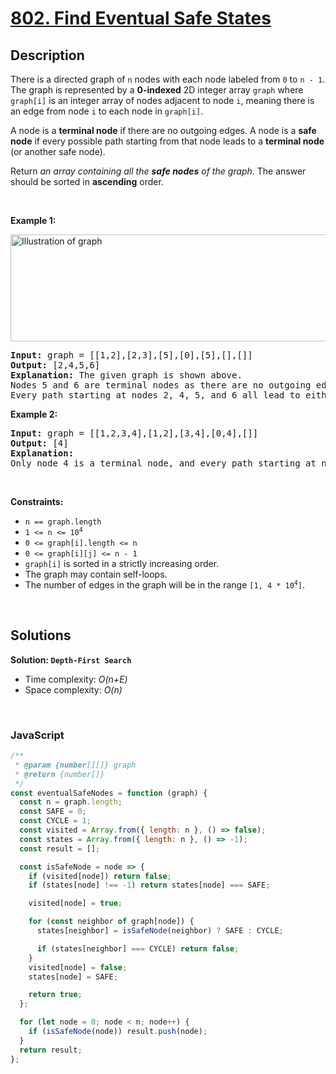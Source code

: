 # [802. Find Eventual Safe States](https://leetcode.com/problems/find-eventual-safe-states)

## Description

<div class="elfjS" data-track-load="description_content"><p>There is a directed graph of <code>n</code> nodes with each node labeled from <code>0</code> to <code>n - 1</code>. The graph is represented by a <strong>0-indexed</strong> 2D integer array <code>graph</code> where <code>graph[i]</code> is an integer array of nodes adjacent to node <code>i</code>, meaning there is an edge from node <code>i</code> to each node in <code>graph[i]</code>.</p>

<p>A node is a <strong>terminal node</strong> if there are no outgoing edges. A node is a <strong>safe node</strong> if every possible path starting from that node leads to a <strong>terminal node</strong> (or another safe node).</p>

<p>Return <em>an array containing all the <strong>safe nodes</strong> of the graph</em>. The answer should be sorted in <strong>ascending</strong> order.</p>

<p>&nbsp;</p>
<p><strong class="example">Example 1:</strong></p>
<img alt="Illustration of graph" src="https://s3-lc-upload.s3.amazonaws.com/uploads/2018/03/17/picture1.png" style="height: 171px; width: 600px;">
<pre><strong>Input:</strong> graph = [[1,2],[2,3],[5],[0],[5],[],[]]
<strong>Output:</strong> [2,4,5,6]
<strong>Explanation:</strong> The given graph is shown above.
Nodes 5 and 6 are terminal nodes as there are no outgoing edges from either of them.
Every path starting at nodes 2, 4, 5, and 6 all lead to either node 5 or 6.</pre>

<p><strong class="example">Example 2:</strong></p>

<pre><strong>Input:</strong> graph = [[1,2,3,4],[1,2],[3,4],[0,4],[]]
<strong>Output:</strong> [4]
<strong>Explanation:</strong>
Only node 4 is a terminal node, and every path starting at node 4 leads to node 4.
</pre>

<p>&nbsp;</p>
<p><strong>Constraints:</strong></p>

<ul>
	<li><code>n == graph.length</code></li>
	<li><code>1 &lt;= n &lt;= 10<sup>4</sup></code></li>
	<li><code>0 &lt;= graph[i].length &lt;= n</code></li>
	<li><code>0 &lt;= graph[i][j] &lt;= n - 1</code></li>
	<li><code>graph[i]</code> is sorted in a strictly increasing order.</li>
	<li>The graph may contain self-loops.</li>
	<li>The number of edges in the graph will be in the range <code>[1, 4 * 10<sup>4</sup>]</code>.</li>
</ul>
</div>

<p>&nbsp;</p>

## Solutions

**Solution: `Depth-First Search`**

- Time complexity: <em>O(n+E)</em>
- Space complexity: <em>O(n)</em>

<p>&nbsp;</p>

### **JavaScript**

```js
/**
 * @param {number[][]} graph
 * @return {number[]}
 */
const eventualSafeNodes = function (graph) {
  const n = graph.length;
  const SAFE = 0;
  const CYCLE = 1;
  const visited = Array.from({ length: n }, () => false);
  const states = Array.from({ length: n }, () => -1);
  const result = [];

  const isSafeNode = node => {
    if (visited[node]) return false;
    if (states[node] !== -1) return states[node] === SAFE;

    visited[node] = true;

    for (const neighbor of graph[node]) {
      states[neighbor] = isSafeNode(neighbor) ? SAFE : CYCLE;

      if (states[neighbor] === CYCLE) return false;
    }
    visited[node] = false;
    states[node] = SAFE;

    return true;
  };

  for (let node = 0; node < n; node++) {
    if (isSafeNode(node)) result.push(node);
  }
  return result;
};
```
